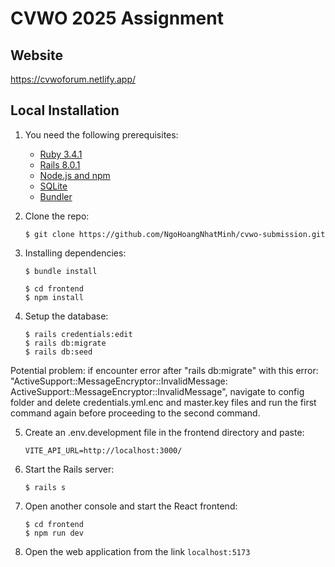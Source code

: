 # CVWO 2025 Assignment

## Website
https://cvwoforum.netlify.app/

## Local Installation

1. You need the following prerequisites:
   - [Ruby 3.4.1](https://www.ruby-lang.org/en/)
   - [Rails 8.0.1](https://rubyonrails.org/)
   - [Node.js and npm](https://nodejs.org/en)
   - [SQLite](https://www.sqlite.org/download.html)
   - [Bundler](https://bundler.io/)

2. Clone the repo:
   ```console
   $ git clone https://github.com/NgoHoangNhatMinh/cvwo-submission.git
   ```

3. Installing dependencies:
   ```console
   $ bundle install
   ```
   ```console
   $ cd frontend
   $ npm install
   ```

4. Setup the database:
   ```console
   $ rails credentials:edit
   $ rails db:migrate
   $ rails db:seed
   ```
Potential problem: if encounter error after "rails db:migrate" with this error: "ActiveSupport::MessageEncryptor::InvalidMessage: ActiveSupport::MessageEncryptor::InvalidMessage", navigate to config folder and delete credentials.yml.enc and master.key files and run the first command again before proceeding to the second command.

5. Create an .env.development file in the frontend directory and paste:
   ```
   VITE_API_URL=http://localhost:3000/
   ```

6. Start the Rails server:
   ```console
   $ rails s
   ```

7. Open another console and start the React frontend:
   ```console
   $ cd frontend
   $ npm run dev
   ```  

8. Open the web application from the link `localhost:5173`